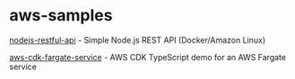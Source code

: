 # aws-samples


[nodejs-restful-api](https://github.com/CaseyLabs/aws-samples/tree/master/nodejs-restful-api) - Simple Node.js REST API (Docker/Amazon Linux)

[aws-cdk-fargate-service](https://github.com/CaseyLabs/aws-samples/tree/master/aws-cdk-fargate-service) - AWS CDK TypeScript demo for an AWS Fargate service